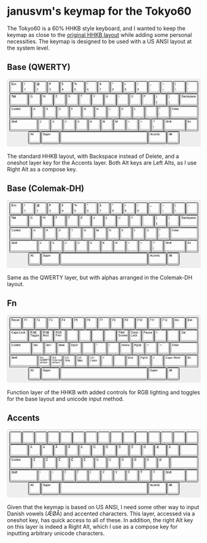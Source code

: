 # janusvm's keymap for the Tokyo60

The Tokyo60 is a 60% HHKB style keyboard, and I wanted to keep the keymap as close to the [original HHKB layout](https://hhkb.io/layout/) while adding some personal necessities.
The keymap is designed to be used with a US ANSI layout at the system level.

## Base (QWERTY)

![](img/tokyo60-qwerty.png)

The standard HHKB layout, with Backspace instead of Delete, and a oneshot layer key for the Accents layer.
Both Alt keys are Left Alts, as I use Right Alt as a compose key.

## Base (Colemak-DH)

![](img/tokyo60-colemak.png)

Same as the QWERTY layer, but with alphas arranged in the Colemak-DH layout.

## Fn

![](img/tokyo60-fn.png)

Function layer of the HHKB with added controls for RGB lighting and toggles for the base layout and unicode input method.

## Accents

![](img/tokyo60-accents.png)

Given that the keymap is based on US ANSI, I need some other way to input Danish vowels (ÆØÅ) and accented characters.
This layer, accessed via a oneshot key, has quick access to all of these.
In addition, the right Alt key on this layer is indeed a Right Alt, which I use as a compose key for inputting arbitrary unicode characters.
